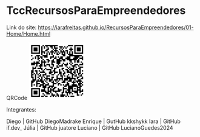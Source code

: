 # TccRecursosParaEmpreendedores

 Link do site: 
https://iarafreitas.github.io/RecursosParaEmpreendedores/01-Home/Home.html


 QRCode 
 <img src="01-Home/ImgHome/QRCode-EmpreenderJr.png" alt="logoQRCode" width=150px>

 Integrantes: 
 
 Diego    |  GitHub DiegoMadrake
 Enrique  |  GutHub kkshykk
 Iara     |  GitHub if.dev_
 Júlia    |  GitHub juatore
 Luciano  |  GitHub LucianoGuedes2024


 <!-- Link para acesso ao Figma > https://www.figma.com/design/7bsf2yJOQIN3H5Y0xX71e8/RecursosParaEmpreendedores?m=dev&node-id=0-1&t=EBqcimSlxStZ5jVF-1 -->

 

 


